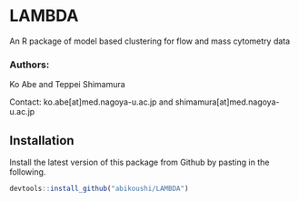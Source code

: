 # LAMBDA
An R package of model based clustering for flow and mass cytometry data

### Authors:

Ko Abe and Teppei Shimamura

Contact: ko.abe[at]med.nagoya-u.ac.jp and shimamura[at]med.nagoya-u.ac.jp

## Installation

Install the latest version of this package from Github by pasting in the following.

~~~R
devtools::install_github("abikoushi/LAMBDA")
~~~


